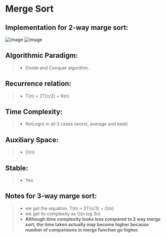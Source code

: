 # Merge Sort

## Implementation for 2-way marge sort:
![image](https://user-images.githubusercontent.com/64374947/101917539-069ba780-3bd1-11eb-9438-39ff8d82c4be.png)
![image](https://user-images.githubusercontent.com/64374947/101917591-1915e100-3bd1-11eb-9ac1-737ec867a3dd.png)

## Algorithmic Paradigm:
> - Divide and Conquer algorithm.

## Recurrence relation:
> - T(n) = 2T(n/2) + θ(n)

## Time Complexity:
> - θ(nLogn) in all 3 cases (worst, average and best)

## Auxiliary Space:
> - O(n)

## Stable:
> - Yes

## Notes for 3-way marge sort:
> - we get the equation: T(n) = 3T(n/3) + O(n)
> - we get its complexity as O(n log 3n)
> - **Although time complexity looks less compared to 2 way merge sort, the time taken actually may become higher because number of comparisons in merge function go higher.**
